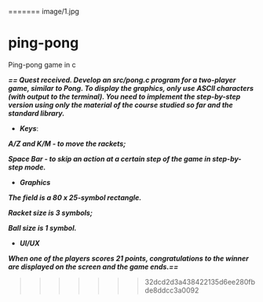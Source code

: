 =======
image/1.jpg
# ping-pong

Ping-pong game in c

***== Quest received. Develop an src/pong.c program for a two-player game, 
similar to Pong. To display the graphics, only use ASCII characters (with output 
to the terminal). You need to implement the step-by-step 
version using only the material of the course studied 
so far and the standard library.***

* ***Keys***:

***A/Z and K/M - to move the rackets;***

***Space Bar - to skip an action at a certain step of the game in step-by-step mode.***

* ***Graphics***

***The field is a 80 x 25-symbol rectangle.*** 

***Racket size is 3 symbols;*** 

***Ball size is 1 symbol.***

* ***UI/UX***

***When one of the players scores 21 points, congratulations to the winner are displayed on the screen and the game ends.==***


>>>>>>> 32dcd2d3a438422135d6ee280fbde8ddcc3a0092
